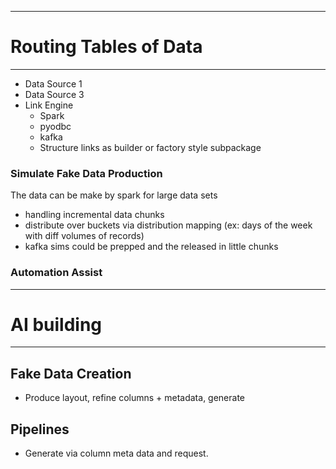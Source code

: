 


---
# Routing Tables of Data
---
- Data Source 1
- Data Source 3
- Link Engine
    - Spark
    - pyodbc
    - kafka
    - Structure links as builder or factory style subpackage

### Simulate Fake Data Production
The data can be make by spark for large data sets
- handling incremental data chunks
- distribute over buckets via distribution mapping (ex: days of the week with diff volumes of records)
- kafka sims could be prepped and the released in little chunks


### Automation Assist


---
# AI building
---


## Fake Data Creation
- Produce layout, refine columns + metadata, generate

## Pipelines
- Generate via column meta data and request.


